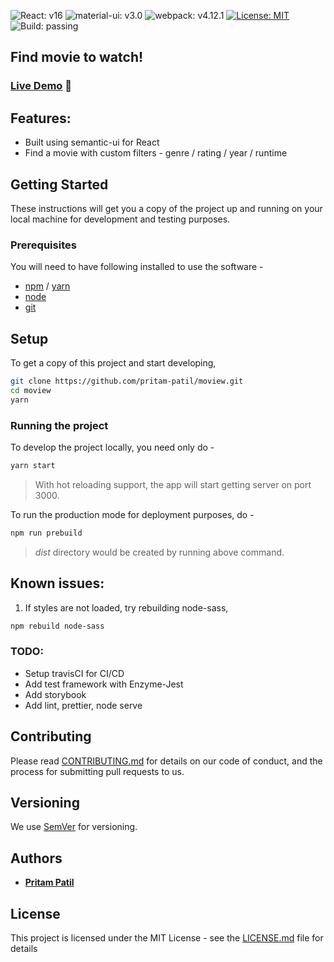 ![React: v16](https://img.shields.io/badge/react-v16.7-blue.svg)
![material-ui: v3.0](https://img.shields.io/badge/semantic--ui--react-v0.84-ff69b4.svg)
![webpack: v4.12.1](https://img.shields.io/badge/webpack-v4.12.1-yellow.svg)
[![License: MIT](https://img.shields.io/badge/License-MIT-orange.svg)](https://opensource.org/licenses/MIT)
![Build: passing](https://img.shields.io/badge/build-passing-green.svg)

## Find movie to watch!
### [Live Demo](http://moview.surge.sh/)  :fries:

## Features:
* Built using semantic-ui for React
* Find a movie with custom filters - genre / rating / year / runtime

## Getting Started

These instructions will get you a copy of the project up and running on your local machine for development and testing purposes.

### Prerequisites

You will need to have following installed to use the software -


* [npm](https://www.npmjs.com/get-npm) / [yarn](https://yarnpkg.com/lang/en/docs/install/#debian-stable)
* [node](https://nodejs.org/en/download/)
* [git](https://www.atlassian.com/git/tutorials/install-git)

## Setup

To get a copy of this project and start developing,

```bash
git clone https://github.com/pritam-patil/moview.git
cd moview
yarn
```

### Running the project

To develop the project locally, you need only do -


```bash
yarn start
```

> With hot reloading support, the app will start getting server on port 3000.

To run the production mode for deployment purposes, do -

```bash
npm run prebuild
```
> *dist* directory would be created by running above command.

## Known issues:

1. If styles are not loaded, try rebuilding node-sass,

```bash
npm rebuild node-sass
```

### TODO:
- Setup travisCI for CI/CD
- Add test framework with Enzyme-Jest
- Add storybook
- Add lint, prettier, node serve


## Contributing

Please read [CONTRIBUTING.md](./CONTRIBUTING.md) for details on our code of conduct, and the process for submitting pull requests to us.

## Versioning

We use [SemVer](http://semver.org/) for versioning.

## Authors

* [**Pritam Patil**](https://github.com/pritam-patil)

## License

This project is licensed under the MIT License - see the [LICENSE.md](./LICENSE.md) file for details
